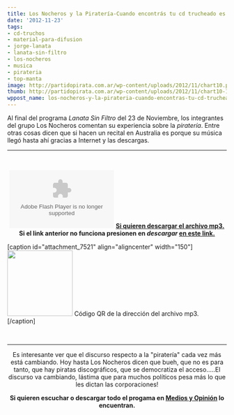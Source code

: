 ```yaml
---
title: Los Nocheros y la Piratería-Cuando encontrás tu cd trucheado es que triunfaste!
date: '2012-11-23'
tags:
- cd-truchos
- material-para-difusion
- jorge-lanata
- lanata-sin-filtro
- los-nocheros
- musica
- pirateria
- top-manta
image: http://partidopirata.com.ar/wp-content/uploads/2012/11/chart10.png
thumb: http://partidopirata.com.ar/wp-content/uploads/2012/11/chart10-115x115.png
wppost_name: los-nocheros-y-la-pirateria-cuando-encontras-tu-cd-trucheado-es-que-triunfaste
---
```


Al final del programa <em>Lanata Sin Filtro</em> del 23 de Noviembre, los integrantes del grupo Los Nocheros comentan su experiencia sobre la <em>piratería</em>. Entre otras cosas dicen que si hacen un recital en Australia es porque su música llegó hasta ahí gracias a Internet y las descargas.

<hr />

&nbsp;
<p style="text-align: center;"><object id="player1595596" width="240" height="133" classid="clsid:d27cdb6e-ae6d-11cf-96b8-444553540000" codebase="http://download.macromedia.com/pub/shockwave/cabs/flash/swflash.cab#version=6,0,40,0"><param name="AllowScriptAccess" value="always" /><param name="allowFullScreen" value="true" /><param name="wmode" value="transparent" /><param name="src" value="http://www.ivoox.com/playerivoox_ee_1595596_1.html" /><param name="allowfullscreen" value="true" /><param name="allowscriptaccess" value="always" /><embed id="player1595596" width="240" height="133" type="application/x-shockwave-flash" src="http://www.ivoox.com/playerivoox_ee_1595596_1.html" AllowScriptAccess="always" allowFullScreen="true" wmode="transparent" allowfullscreen="true" allowscriptaccess="always" /></object>
<a href="http://www.ivoox.com/nocheros-la-pirateria-nuestros-cds-nos-ayudo_md_1595596_1.mp3" target="_blank">
<strong>Si quieren descargar el archivo mp3.</strong></a>
<strong> Si el link anterior no funciona presionen en <em>descargar</em> <a href="http://www.ivoox.com/nocheros-la-pirateria-nuestros-cds-nos-ayudo-audios-mp3_rf_1595596_1.html" target="_blank">en este link.</a></strong></p>


[caption id="attachment_7521" align="aligncenter" width="150"]<a href="http://partidopirata.com.ar/wp-content/uploads/2012/11/chart10.png"><img class="size-full wp-image-7521" title="chart" src="http://partidopirata.com.ar/wp-content/uploads/2012/11/chart10.png" alt="" width="150" height="150" /></a> Código QR de la dirección del archivo mp3.[/caption]

&nbsp;

<hr />
<p style="text-align: center;">Es interesante ver que el discurso respecto a la "piratería" cada vez más está cambiando. Hoy hasta Los Nocheros dicen que bueh, que no es para tanto, que hay piratas discográficos, que se democratiza el acceso.....El discurso va cambiando, lástima que para muchos políticos pesa más lo que les dictan las corporaciones!</p>
<p style="text-align: center;"><strong>Si quieren escuchar o descargar todo el progama en <a href="http://www.plazademayo.com/mediosyopinion/?p=1333" target="_blank">Medios y Opinión</a> lo encuentran.</strong></p>

